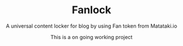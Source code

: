 <h1 align="center">Fanlock</h1>
<p align="center">A universal content locker for blog by using Fan token from Matataki.io</p>
<p align="center">This is a on going working project</a>
